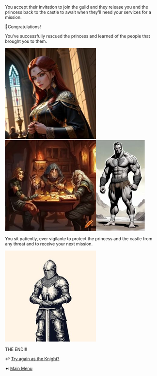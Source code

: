 You accept their invitation to join the guild and they release you and the princess back to the castle to await when they'll need your services for a mission.

:tada:Congratulations!

You've successfully rescued the princess and learned of the people that brought you to them.

![Princess](./img/princesssm.jpg)![Guild](./img/sitting_at_tablesm.jpg)![Fighter](./img/fightersm.jpg)

You sit patiently, ever vigilante to protect the princess and the castle from any threat and to receive your next mission.

![Knight](./img/knightsm.jpg)

THE END!!!

:leftwards_arrow_with_hook: [Try again as the Knight?](KnightStart.md)

:rewind: [Main Menu](../_main-menu.md)